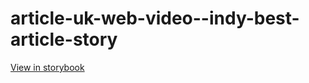 # article-uk-web-video--indy-best-article-story

[View in storybook](https://raw.githack.com/Independent-Digital-News-and-Media-Ltd/indy-pwamp-sb/PR-1914-sb/index.html?path=/story/article-uk-web-video--indy-best-article-story)